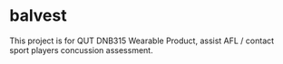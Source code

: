 # balvest

This project is for QUT DNB315 Wearable Product, assist AFL / contact sport players concussion assessment.
